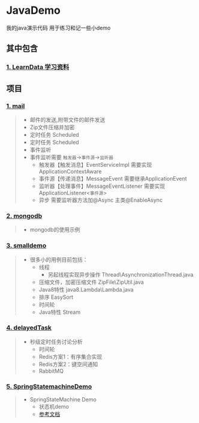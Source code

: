 # JavaDemo
我的java演示代码 用于练习和记一些小demo

## 其中包含
### [1. LearnData 学习资料](https://github.com/PursuePD/JavaDemo/tree/master/LearnData)
## 项目
### [1. mail](https://github.com/PursuePD/JavaDemo/tree/master/mail)
> * 邮件的发送,附带文件的邮件发送
> * Zip文件压缩并加密
> * 定时任务  Scheduled
>  * 定时任务  Scheduled
> * 事件监听  
>  * 事件监听需要  `触发器`->`事件源`->`监听器`  
>    * 触发器【触发消息】EventServiceImpl 需要实现ApplicationContextAware 
>    * 事件源【传递消息】MessageEvent 需要继承ApplicationEvent 
>    * 监听器【处理事件】MessageEventListener 需要实现ApplicationListener<`事件源`> 
>    * 异步 需要监听器方法加@Async 主类@EnableAsync

### [2. mongodb](https://github.com/PursuePD/JavaDemo/tree/master/mongodb)
> * mongodb的使用示例
### [3. smalldemo](https://github.com/PursuePD/JavaDemo/tree/master/smalldemo)
> * 很多小的用例目前包括：
>     * 线程
>       * 另起线程实现异步操作 Thread\AsynchronizationThread.java
>     * 压缩文件，加密压缩文件 ZipFile\ZipUtil.java
>     * Java8特性 java8.Lambda\Lambda.java
>     * 排序 EasySort
>     * 时间轮
>     * Java特性 Stream
### [4. delayedTask](https://github.com/PursuePD/JavaDemo/tree/master/delayedTask)
> * 秒级定时任务讨论分析
>     * 时间轮
>     * Redis方案1：有序集合实现
>     * Redis方案2：键空间通知
>     * RabbitMQ

### [5. SpringStatemachineDemo](https://github.com/PursuePD/JavaDemo/tree/master/SpringStatemachineDemo)
> * SpringStateMachine Demo
>     * 状态机demo
>     * [参考文档](https://my.oschina.net/u/173343/blog/3049036)


